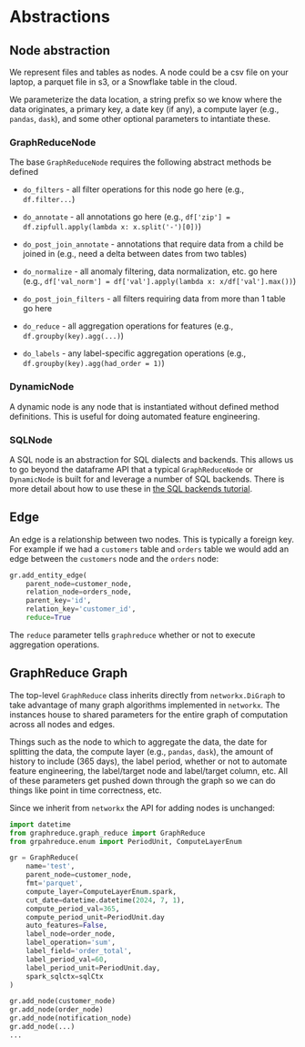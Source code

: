 # Abstractions

## Node abstraction
We represent files and tables as nodes.  A node could be a csv file
on your laptop, a parquet file in s3, or a Snowflake table in the cloud.

We parameterize the data location, a string prefix so we know where the data originates,
a primary key, a date key (if any), a compute layer (e.g., `pandas`, `dask`), and
some other optional parameters to intantiate these.

### GraphReduceNode
The base `GraphReduceNode` requires the following abstract methods be defined
* `do_filters` - all filter operations for this node go here (e.g., `df.filter...`)

* `do_annotate` - all annotations go here (e.g., `df['zip'] = df.zipfull.apply(lambda x: x.split('-')[0])`)

* `do_post_join_annotate` - annotations that require data from a child be joined in (e.g., need a delta between dates from two tables)

* `do_normalize` - all anomaly filtering, data normalization, etc. go here (e.g., `df['val_norm'] = df['val'].apply(lambda x: x/df['val'].max())`)

* `do_post_join_filters` - all filters requiring data from more than 1 table go here

* `do_reduce` - all aggregation operations for features (e.g., `df.groupby(key).agg(...)`)

* `do_labels` - any label-specific aggregation operations (e.g., `df.groupby(key).agg(had_order = 1)`)


### DynamicNode
A dynamic node is any node that is instantiated without defined method 
definitions.  This is useful for doing automated feature engineering.

### SQLNode
A SQL node is an abstraction for SQL dialects and backends.  This allows us to
go beyond the dataframe API that a typical `GraphReduceNode` or `DynamicNode` 
is built for and leverage a number of SQL backends.  There is more detail
about how to use these in [the SQL backends tutorial](tutorial_sql_dialects.md).


## Edge
An edge is a relationship between two nodes.  This is typically a foreign key.  For 
example if we had a `customers` table and `orders` table we would add an edge between the 
`customers` node and the `orders` node:

```Python
gr.add_entity_edge(
    parent_node=customer_node,
    relation_node=orders_node,
    parent_key='id',
    relation_key='customer_id',
    reduce=True
```

The `reduce` parameter tells `graphreduce` whether or not to execute 
aggregation operations.


## GraphReduce Graph
The top-level `GraphReduce` class inherits directly from `networkx.DiGraph`
to take advantage of many graph algorithms implemented in `networkx`.  The instances
house to shared parameters for the entire graph of computation across all nodes and edges.

Things such as the node to which to aggregate the data, the date for splitting the data, the compute layer (e.g., `pandas`, `dask`), the amount of history to include (365 days), the label period, whether or not to automate feature engineering, the label/target node and label/target column, etc.  All of these parameters
get pushed down through the graph so we can do things like point in time correctness, etc.

Since we inherit from `networkx` the API for adding nodes is unchanged:
```Python
import datetime
from graphreduce.graph_reduce import GraphReduce
from grpahreduce.enum import PeriodUnit, ComputeLayerEnum

gr = GraphReduce(
    name='test',
    parent_node=customer_node,
    fmt='parquet',
    compute_layer=ComputeLayerEnum.spark,
    cut_date=datetime.datetime(2024, 7, 1),
    compute_period_val=365,
    compute_period_unit=PeriodUnit.day
    auto_features=False,
    label_node=order_node,
    label_operation='sum',
    label_field='order_total',
    label_period_val=60,
    label_period_unit=PeriodUnit.day,
    spark_sqlctx=sqlCtx
)

gr.add_node(customer_node)
gr.add_node(order_node)
gr.add_node(notification_node)
gr.add_node(...)
...
```
